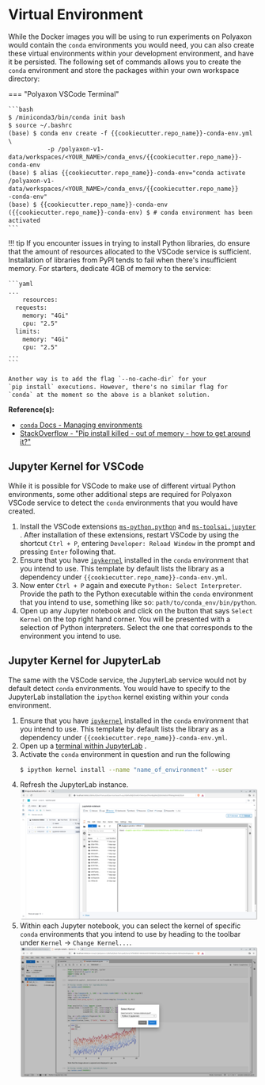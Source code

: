 # Virtual Environment

While the Docker images you will be using to run experiments on Polyaxon
would contain the `conda` environments you would need, you can
also create
these virtual environments within your development environment, and have
it be persisted. The following set of commands allows you to create the
`conda` environment and store the packages within your own workspace
directory:

=== "Polyaxon VSCode Terminal"

    ```bash
    $ /miniconda3/bin/conda init bash
    $ source ~/.bashrc
    (base) $ conda env create -f {{cookiecutter.repo_name}}-conda-env.yml \
               -p /polyaxon-v1-data/workspaces/<YOUR_NAME>/conda_envs/{{cookiecutter.repo_name}}-conda-env
    (base) $ alias {{cookiecutter.repo_name}}-conda-env="conda activate /polyaxon-v1-data/workspaces/<YOUR_NAME>/conda_envs/{{cookiecutter.repo_name}}      -conda-env"
    (base) $ {{cookiecutter.repo_name}}-conda-env
    ({{cookiecutter.repo_name}}-conda-env) $ # conda environment has been activated
    ```

!!! tip
    If you encounter issues in trying to install Python libraries,
    do ensure that the amount of resources allocated to the VSCode
    service is sufficient. Installation of libraries from PyPI tends
    to fail when there's insufficient memory. For starters, dedicate
    4GB of memory to the service:

    ```yaml
    ...
        resources:
      requests:
        memory: "4Gi"
        cpu: "2.5"
      limits:
        memory: "4Gi"
        cpu: "2.5"
    ...
    ```

    Another way is to add the flag `--no-cache-dir` for your
    `pip install` executions. However, there's no similar flag for
    `conda` at the moment so the above is a blanket solution.

__Reference(s):__

- [`conda` Docs - Managing environments](https://docs.conda.io/projects/conda/en/latest/user-guide/tasks/manage-environments.html#creating-an-environment-from-an-environment-yml-file)
- [StackOverflow - "Pip install killed - out of memory - how to get around it?"](https://stackoverflow.com/questions/57058641/pip-install-killed-out-of-memory-how-to-get-around-it)

## Jupyter Kernel for VSCode

While it is possible for VSCode to make use of different virtual Python
environments, some other additional steps are required for Polyaxon
VSCode service to detect the `conda` environments that you would have
created.

1. Install the VSCode extensions
   [`ms-python.python`](https://marketplace.visualstudio.com/items?itemName=ms-python.python)
   and
   [`ms-toolsai.jupyter`](https://marketplace.visualstudio.com/items?itemName=ms-toolsai.jupyter)
   . After installation of these extensions, restart VSCode by using
   the shortcut `Ctrl + P`, entering `Developer: Reload Window` in the
   prompt and pressing `Enter` following that.
2. Ensure that you have
   [`ipykernel`](https://ipython.readthedocs.io/en/stable/install/kernel_install.html)
   installed in the `conda` environment that you intend to use.
   This template by default lists the library as a dependency under
   `{{cookiecutter.repo_name}}-conda-env.yml`.
3. Now enter `Ctrl + P` again and execute `Python: Select Interpreter`.
   Provide the path to the Python executable within the `conda`
   environment that you intend to use, something like so:
   `path/to/conda_env/bin/python`.
4. Open up any Jupyter notebook and click on the button that says
   `Select Kernel` on the top right hand corner. You will be presented
   with a selection of Python interpreters. Select the one that
   corresponds to the environment you intend to use.

## Jupyter Kernel for JupyterLab

The same with the VSCode service, the JupyterLab service
would not by default detect `conda` environments. You would have to
specify to the JupyterLab installation the `ipython` kernel existing
within your `conda` environment.

1. Ensure that you have
   [`ipykernel`](https://ipython.readthedocs.io/en/stable/install/kernel_install.html)
   installed in the `conda` environment that you intend to use.
   This template by default lists the library as a dependency under
   `{{cookiecutter.repo_name}}-conda-env.yml`.
2. Open up a
   [terminal within JupyterLab](https://jupyterlab.readthedocs.io/en/stable/user/terminal.html)
   .
3. Activate the `conda` environment in question and run the following
   ```bash
   $ ipython kernel install --name "name_of_environment" --user
   ```
4. Refresh the JupyterLab instance.
   ![Polyaxon v1- JupyterLab Service Interface Refresh](../assets/screenshots/polyaxon-v1-jupyter-service-refresh.png)
5. Within each Jupyter notebook, you can select the kernel of
   specific `conda` environments that you intend to use by heading to
   the toolbar under
   `Kernel` -> `Change Kernel...`.
  ![Polyaxon v1- JupyterLab Service Interface Change Kernel](../assets/screenshots/polyaxon-v1-jupyter-service-change-kernel.png)